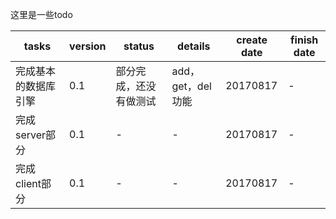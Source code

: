 
这里是一些todo

|tasks|version|status|details|create date|finish date|
|-|-|-|-|-|-|
|完成基本的数据库引擎|0.1|部分完成，还没有做测试|add，get，del功能|20170817|-|
|完成server部分|0.1|-|-|20170817|-|
|完成client部分|0.1|-|-|20170817|-|
